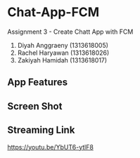 # Chat-App-FCM
Assignment 3 - Create Chatt App with FCM
1. Diyah Anggraeny (1313618005)
2. Rachel Haryawan (1313618026)
3. Zakiyah Hamidah (1313618017)

## App Features

## Screen Shot

## Streaming Link
https://youtu.be/YbUT6-ytlF8
